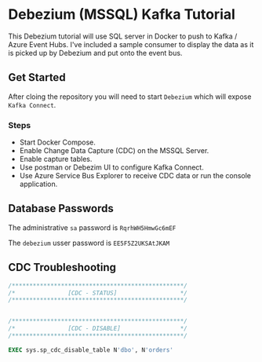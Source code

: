 # Debezium (MSSQL) Kafka Tutorial
This Debezium tutorial will use SQL server in Docker to push to Kafka / Azure Event Hubs. I've included a sample consumer to display the data as it is picked up by Debezium and put onto the event bus.

## Get Started
After cloing the repository you will need to start `Debezium` which will expose `Kafka Connect`.

### Steps
* Start Docker Compose.
* Enable Change Data Capture (CDC) on the MSSQL Server.
* Enable capture tables.
* Use postman or Debezim UI to configure Kafka Connect.
* Use Azure Service Bus Explorer to receive CDC data or run the console application.

## Database Passwords
The administrative `sa` password is `RqrhWH5HmwGc6mEF`   

The `debezium` usser password is `EE5F5Z2UKSAtJKAM`   


## CDC Troubleshooting

```sql
/*************************************************/
/*               [CDC - STATUS]                  */
/*************************************************/

```

```sql

/*************************************************/
/*               [CDC - DISABLE]                 */
/*************************************************/

EXEC sys.sp_cdc_disable_table N'dbo', N'orders'

```